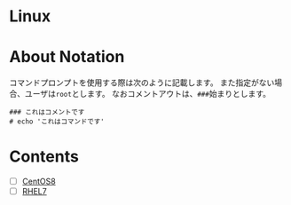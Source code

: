 # Linux
# About Notation
コマンドプロンプトを使用する際は次のように記載します。
また指定がない場合、ユーザは`root`とします。
なおコメントアウトは、`###`始まりとします。
```
### これはコメントです
# echo 'これはコマンドです'
```
# Contents
- [ ] [CentOS8](https://github.com/thetaru/memorandum/tree/master/OS/Linux/CentOS8)
- [ ] [RHEL7](https://github.com/thetaru/memorandum/tree/master/OS/Linux/RHEL7)
